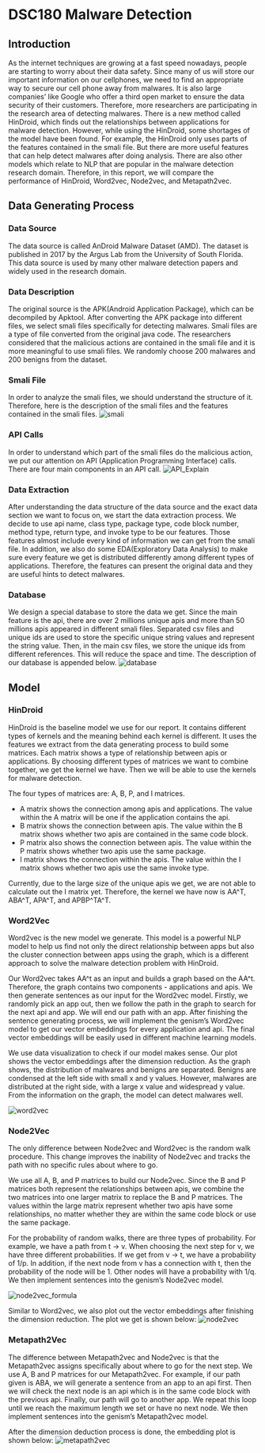 # DSC180 Malware Detection 

## Introduction 
As the internet techniques are growing at a fast speed nowadays, people are starting to worry about their data safety. Since many of us will store our important information on our cellphones, we need to find an appropriate way to secure our cell phone away from malwares. It is also large companies’ like Google who offer a third open market to ensure the data security of their customers. Therefore, more researchers are participating in the research area of detecting malwares. There is a new method called HinDroid, which finds out the relationships between applications for malware detection. However, while using the HinDroid, some shortages of the model have been found. For example, the HinDroid only uses parts of the features contained in the smali file. But there are more useful features that can help detect malwares after doing analysis. There are also other models which relate to NLP that are popular in the malware detection research domain. Therefore, in this report, we will compare the performance of HinDroid, Word2vec, Node2vec, and Metapath2vec.

## Data Generating Process
### Data Source 
The data source is called AnDroid Malware Dataset (AMD). The dataset is published in 2017 by the Argus Lab from the University of South Florida. This data source is used by many other malware detection papers and widely used in the research domain. 
### Data Description 
The original source is the APK(Android Application Package), which can be decompiled by Apktool. After converting the APK package into different files, we select smali files specifically for detecting malwares. Smali files are a type of file converted from the original java code. The researchers considered that the malicious actions are contained in the smali file and it is more meaningful to use smali files. We randomly choose 200 malwares and 200 benigns from the dataset.
### Smali File 
In order to analyze the smali files, we should understand the structure of it. Therefore, here is the description of the smali files and the features contained in the smali files.
![smali](data/report/smali.png)
### API Calls
In order to understand which part of the smali files do the malicious action, we put our attention on API (Application Programming Interface) calls. There are four main components in an API call.
![API_Explain](data/report/API_explain.png)
### Data Extraction 
After understanding the data structure of the data source and the exact data section we want to focus on, we start the data extraction process. We decide to use api name, class type, package type, code block number, method type, return type, and invoke type to be our features. Those features almost include every kind of information we can get from the smali file. In addition, we also do some EDA(Exploratory Data Analysis) to make sure every feature we get is distributed differently among different types of applications. Therefore, the features can present the original data and they are useful hints to detect malwares.
### Database
We design a special database to store the data we get. Since the main feature is the api, there are over 2 millions unique apis and more than 50 millions apis appeared in different smali files. Separated csv files and unique ids are used to store the specific unique string values and represent the string value. Then, in the main csv files, we store the unique ids from different references. This will reduce the space and time. The description of our database is appended below.
![database](data/report/database_new.png)
## Model 
### HinDroid
HinDroid is the baseline model we use for our report. It contains different types of kernels and the meaning behind each kernel is different. It uses the features we extract from the data generating process to build some matrices. Each matrix shows a type of relationship between apis or applications. By choosing different types of matrices we want to combine together, we get the kernel we have. Then we will be able to use the kernels for malware detection.

The four types of matrices are: A, B, P, and I matrices. 
- A matrix shows the connection among apis and applications. The value within the A matrix will be one if the application contains the api.
- B matrix shows the connection between apis. The value within the B matrix shows whether two apis are contained in the same code block.
- P matrix also shows the connection between apis. The value within the P matrix shows whether two apis use the same package.
- I matrix shows the connection within the apis. The value within the I matrix shows whether two apis use the same invoke type.

Currently, due to the large size of the unique apis we get, we are not able to calculate out the I matrix yet. Therefore, the kernel we have now is AA^T, ABA^T, APA^T, and APBP^TA^T. 
### Word2Vec
Word2vec is the new model we generate. This model is a powerful NLP model to help us find not only the direct relationship between apps but also the cluster connection between apps using the graph, which is a different approach to solve the malware detection problem with HinDroid. 

Our Word2vec takes AA^t as an input and builds a graph based on the AA^t. Therefore, the graph contains two components - applications and apis. We then generate sentences as our input for the Word2vec model. Firstly, we randomly pick an app out, then we follow the path in the graph to search for the next api and app. We will end our path with an app. After finishing the sentence generating process, we will implement the genism’s Word2vec model to get our vector embeddings for every application and api. The final vector embeddings will be easily used in different machine learning models.  

We use data visualization to check if our model makes sense. Our plot shows the vector embeddings after the dimension reduction. As the graph shows, the distribution of malwares and benigns are separated. Benigns are condensed at the left side with small x and y values. However, malwares are distributed at the right side, with a large x value and widespread y value. From the information on the graph, the model can detect malwares well. <br>

![word2vec](data/report/word2vec_AA_vec10_tok10_sen50000.png)

### Node2Vec
The only difference between Node2vec and Word2vec is the random walk procedure. This change improves the inability of Node2vec and tracks the path with no specific rules about where to go. 

We use all A, B, and P matrices to build our Node2vec. Since the B and P matrices both represent the relationships between apis, we combine the two matrices into one larger matrix to replace the B and P matrices. The values within the large matrix represent whether two apis have some relationships, no matter whether they are within the same code block or use the same package. 

For the probability of random walks, there are three types of probability. For example, we have a path from t -> v. When choosing the next step for v, we have three different probabilities. If we get from v -> t, we have a probability of 1/p. In addition, if the next node from v has a connection with t, then the probability of the node will be 1. Other nodes will have a probability with 1/q. We then implement sentences into the genism’s Node2vec model.

![node2vec_formula](data/report/node2vec_formula.png)

Similar to Word2vec, we also plot out the vector embeddings after finishing the dimension reduction. The plot we get is shown below:
![node2vec](data/report/node2vec_AA_vec200_tok20_sen50000.png)

### Metapath2Vec
The difference between Metapath2vec and Node2vec is that the Metapath2vec assigns specifically about where to go for the next step. We use A, B and P matrices for our Metapath2vec. For example, if our path given is ABA, we will generate a sentence from an app to an api first. Then we will check the next node is an api which is in the same code block with the previous api. Finally, our path will go to another app. We repeat this loop until we reach the maximum length we set or have no next node. We then implement sentences into the genism’s Metapath2vec model.

After the dimension deduction process is done, the embedding plot is shown below:
![metapath2vec](data/report/metapath2vec_ABA_vec200_tok10_sen50000.png)
